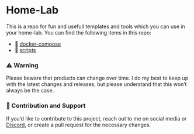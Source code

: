 # Home-Lab

This is a repo for fun and usefull templates and tools which you can use in your home-lab. You can find the following items in this repo:
- 🐳 [docker-compose](https://github.com/R3dSpace/home-lab/tree/main/docker-compose)
- 📜 [scripts](https://github.com/R3dSpace/home-lab/tree/main/scripts)

### ⚠️ Warning

Please beware that products can change over time. I do my best to keep up with the latest changes and releases, but please understand that this won’t always be the case.


### 🤝 Contribution and Support
If you’d like to contribute to this project, reach out to me on social media or [Discord](https://discord.spicydragon.net), or create a pull request for the necessary changes. 